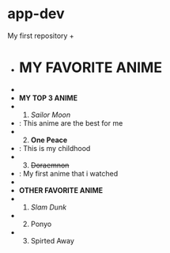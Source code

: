# app-dev
My first repository
+
+ # MY FAVORITE ANIME
+
+ **MY TOP 3 ANIME**
+ 1. *Sailor Moon*
+ : This anime are the best for me
+ 2. **One Peace**
+ : This is my childhood
+ 3. ~~Doraemnon~~
+ : My first anime that i watched
+
+ **OTHER FAVORITE ANIME**
+ 1. *Slam Dunk*
+ 2. Ponyo
+ 3. Spirted Away
